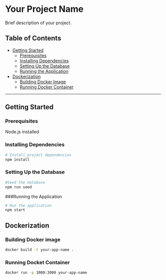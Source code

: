# Your Project Name

Brief description of your project.

## Table of Contents

- [Getting Started](#getting-started)
  - [Prerequisites](#prerequisites)
  - [Installing Dependencies](#installing-dependencies)
  - [Setting Up the Database](#setting-up-the-database)
  - [Running the Application](#running-the-application)
- [Dockerization](#dockerization)
  - [Building Docker Image](#building-docker-image)
  - [Running Docker Container](#running-docker-container)


---

## Getting Started

### Prerequisites
Node.js installed


### Installing Dependencies

```bash
# Install project dependencies
npm install
```
### Setting Up the Database

```bash
#Seed the database
npm run seed
```

###Running the Application

```bash
# Run the application
npm start
```
## Dockerization

### Building Docker image

```bash
docker build -t your-app-name .
```

### Running Docket Container

```bash
docker run -p 3000:3000 your-app-name
```
